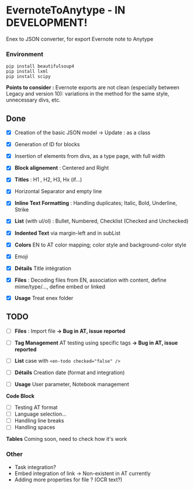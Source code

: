 # EvernoteToAnytype - IN DEVELOPMENT!
Enex to JSON converter, for export Evernote note to Anytype

### Environment
```
pip install beautifulsoup4
pip install lxml
pip install scipy
```


**Points to consider :**
Evernote exports are not clean (especially between Legacy and version 10): variations in the method for the same style, unnecessary divs, etc.

## Done
- [x] Creation of the basic JSON model -> Update : as a class
- [x] Generation of ID for blocks
- [x]  Insertion of elements from divs, as a type page, with full width
- [x] **Block alignement** : Centered and Right
- [x] **Titles** : H1 , H2, H3, Hx (if...)
- [x] Horizontal Separator and empty line
- [x] **Inline Text Formatting** : Handling duplicates; Italic, Bold, Underline, Strike
- [x] **List** (with ul/ol) : Bullet, Numbered, Checklist (Checked and Unchecked)
- [x] **Indented Text** via margin-left and in subList
- [x] **Colors** EN to AT color mapping; color style and background-color style
- [x] Emoji

- [x] **Détails** Title intégration

- [x] **Files** : Decoding files from EN, association with content, define mime/type/..., define embed or linked

- [X] **Usage** Treat enex folder

## TODO
- [ ] **Files** : Import file **-> Bug in AT, issue reported**
- [ ] **Tag Management** AT testing using specific tags **-> Bug in AT, issue reported**

- [ ] **List** case with `<en-todo checked="false" />`
- [ ] **Détails** Creation date (format and integration)
- [ ] **Usage** User parameter, Notebook management


**Code Block**
- [ ] Testing AT format 
- [ ] Language selection...
- [ ] Handling line breaks
- [ ] Handling spaces

**Tables**
Coming soon, need to check how it's work



### Other
- Task integration?
- Embed integration of link -> Non-existent in AT currently
- Adding more properties for file ? (OCR text?)
